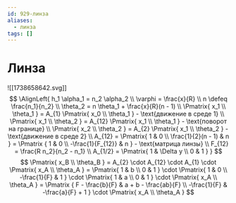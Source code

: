 ```yaml
---
id: 929-линза
aliases:
  - линза
tags: []
---
```


# Линза
![[1738658642.svg]]
$$
\AlignLeft{
h_1 \alpha_1 = n_2 \alpha_2 \\
\varphi = \frac{x}{R} \\
n \defeq \frac{n_1}{n_2} \\
\theta_2 = n \theta_1 + \frac{x}{R}(n - 1) \\
\Pmatrix{
x_1 \\ \theta_1
} = A_{1} \Pmatrix{
    x_0 \\ \theta_1
} - \text{движение в среде 1} \\
\Pmatrix{
x_1 \\ \theta_2
} = A_{12} \Pmatrix{
    x_1 \\ \theta_1
} - \text{поворот на границе} \\
\Pmatrix{
x_2 \\ \theta_2
} = A_{2} \Pmatrix{
    x_1 \\ \theta_2
} - \text{движение в среде 2} \\
A_{12} = \Pmatrix{
1 & 0 \\
\frac{1}{2}(n - 1) & n
} = \Pmatrix {
1 & 0 \\
-\frac{1}{F_{12}} & n
} - \text{матрица линзы} \\
F_{12} = \frac{R n_2}{n_2 - n_1} \\
A_{1/2} = \Pmatrix{
1 & \Delta y \\
0 & 1
}
}
$$
$$
\Pmatrix{
x_B \\ \theta_B
} = A_{2} \cdot A_{12} \cdot A_{1} \cdot \Pmatrix{
    x_A \\ \theta_A
} = \Pmatrix{
1 & b \\
0 & 1
} \cdot \Pmatrix{
    1 & 0 \\
    -\frac{1}{F} & 1
} \cdot \Pmatrix{
    1 & a \\
    0 & 1
} \cdot \Pmatrix{
    x_A \\ \theta_A
} = \Pmatrix {
F - \frac{b}{F} & a + b - \frac{ab}{F} \\
-\frac{1}{F} & -\frac{a}{F} + 1
} \cdot \Pmatrix{
    x_A \\ \theta_A
}
$$
